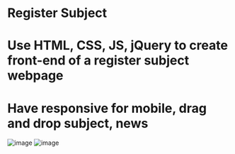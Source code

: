 # Register Subject
# Use HTML, CSS, JS, jQuery to create front-end of a register subject webpage
# Have responsive for mobile, drag and drop subject, news
![image](https://user-images.githubusercontent.com/114097403/220527285-b0b9eefb-3a81-44ab-baf4-4100c2dff494.png)
![image](https://user-images.githubusercontent.com/114097403/221933100-a96667ac-9afb-4d7c-ab26-bfcbd3b63be3.png)

